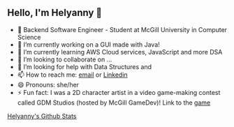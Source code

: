 ## Hello, I'm Helyanny 👋


- 🎥 Backend Software Engineer - Student at McGill University in Computer Science
- 🔭 I’m currently working on a GUI made with Java!
- 🌱 I’m currently learning AWS Cloud services, JavaScript and more DSA
- 👯 I’m looking to collaborate on ...
- 🤔 I’m looking for help with Data Structures and 
- 📫 How to reach me: [email](helyanny@gmail.com) or [Linkedin](www.linkedin.com/in/helyanny)
- 😄 Pronouns: she/her
- ⚡ Fun fact: I was a 2D character artist in a video game-making contest called GDM Studios (hosted by McGill GameDev)! Link to the [game](https://acaciesong.itch.io/lostinhell)

[Helyanny's Github Stats](https://github-readme-stats.vercel.app/api?username=helyanny)
